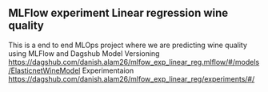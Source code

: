 ## MLFlow experiment Linear regression wine quality
This is a end to end MLOps project where we are predicting wine quality using MLFlow and Dagshub
Model Versioning https://dagshub.com/danish.alam26/mlfow_exp_linear_reg.mlflow/#/models/ElasticnetWineModel
Experimentaion https://dagshub.com/danish.alam26/mlfow_exp_linear_reg/experiments/#/

